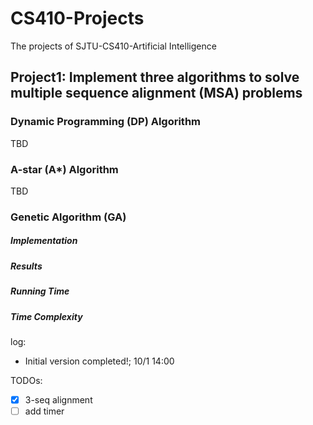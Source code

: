 # CS410-Projects

The projects of SJTU-CS410-Artificial Intelligence

## Project1: Implement three algorithms to solve multiple sequence alignment (MSA) problems

### Dynamic Programming (DP) Algorithm

TBD

### A-star (A*) Algorithm

TBD

### Genetic Algorithm (GA)

##### Implementation

##### Results

##### Running Time

##### Time Complexity

log:

- Initial version completed!; 10/1 14:00

TODOs:

- [x] 3-seq alignment
- [ ] add timer
